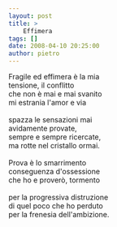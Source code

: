 ```yaml
---
layout: post
title: >
    Effimera
tags: []
date: 2008-04-10 20:25:00
author: pietro
---
```

Fragile ed effimera è la mia<br/>tensione, il conflitto<br/>che non è mai e mai svanito<br/>mi estrania l'amor e via<br/><br/>spazza le sensazioni mai<br/>avidamente provate,<br/>sempre e sempre ricercate,<br/>ma rotte nel cristallo ormai.<br/><br/>Prova è lo smarrimento<br/>conseguenza d'ossessione<br/>che ho e proverò, tormento<br/><br/>per la progressiva distruzione<br/>di quel poco che ho perduto<br/>per la frenesia dell'ambizione.

